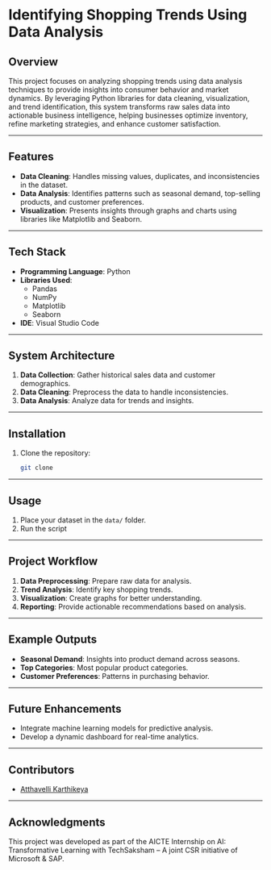 # Identifying Shopping Trends Using Data Analysis

## Overview
This project focuses on analyzing shopping trends using data analysis techniques to provide insights into consumer behavior and market dynamics. By leveraging Python libraries for data cleaning, visualization, and trend identification, this system transforms raw sales data into actionable business intelligence, helping businesses optimize inventory, refine marketing strategies, and enhance customer satisfaction.

---

## Features
- **Data Cleaning**: Handles missing values, duplicates, and inconsistencies in the dataset.
- **Data Analysis**: Identifies patterns such as seasonal demand, top-selling products, and customer preferences.
- **Visualization**: Presents insights through graphs and charts using libraries like Matplotlib and Seaborn.


---

## Tech Stack
- **Programming Language**: Python
- **Libraries Used**:
  - Pandas
  - NumPy
  - Matplotlib
  - Seaborn
- **IDE**: Visual Studio Code

---

## System Architecture
1. **Data Collection**: Gather historical sales data and customer demographics.
2. **Data Cleaning**: Preprocess the data to handle inconsistencies.
3. **Data Analysis**: Analyze data for trends and insights.

---

## Installation
1. Clone the repository:
   ```bash
   git clone 
   ```
---

## Usage
1. Place your dataset in the `data/` folder.
2. Run the script
   


---

## Project Workflow
1. **Data Preprocessing**: Prepare raw data for analysis.
2. **Trend Analysis**: Identify key shopping trends.
3. **Visualization**: Create graphs for better understanding.
4. **Reporting**: Provide actionable recommendations based on analysis.

---

## Example Outputs
- **Seasonal Demand**: Insights into product demand across seasons.
- **Top Categories**: Most popular product categories.
- **Customer Preferences**: Patterns in purchasing behavior.

---

## Future Enhancements
- Integrate machine learning models for predictive analysis.
- Develop a dynamic dashboard for real-time analytics.


---



## Contributors
- [Atthavelli Karthikeya](https://github.com/idioticapricot)

---

## Acknowledgments
This project was developed as part of the AICTE Internship on AI: Transformative Learning with TechSaksham – A joint CSR initiative of Microsoft & SAP.
